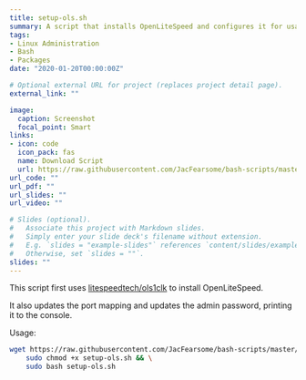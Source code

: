 ```yaml
---
title: setup-ols.sh
summary: A script that installs OpenLiteSpeed and configures it for usage
tags:
- Linux Administration
- Bash
- Packages
date: "2020-01-20T00:00:00Z"

# Optional external URL for project (replaces project detail page).
external_link: ""

image:
  caption: Screenshot
  focal_point: Smart
links:
- icon: code
  icon_pack: fas
  name: Download Script
  url: https://raw.githubusercontent.com/JacFearsome/bash-scripts/master/setup-scripts/setup-ols.sh
url_code: ""
url_pdf: ""
url_slides: ""
url_video: ""

# Slides (optional).
#   Associate this project with Markdown slides.
#   Simply enter your slide deck's filename without extension.
#   E.g. `slides = "example-slides"` references `content/slides/example-slides.md`.
#   Otherwise, set `slides = ""`.
slides: ""
---
```

This script first uses [litespeedtech/ols1clk](https://github.com/litespeedtech/ols1clk) to install OpenLiteSpeed.

It also updates the port mapping and updates the admin password, printing it to the console.

Usage:
```sh
wget https://raw.githubusercontent.com/JacFearsome/bash-scripts/master/setup-scripts/setup-ols.sh && \
    sudo chmod +x setup-ols.sh && \
    sudo bash setup-ols.sh
```